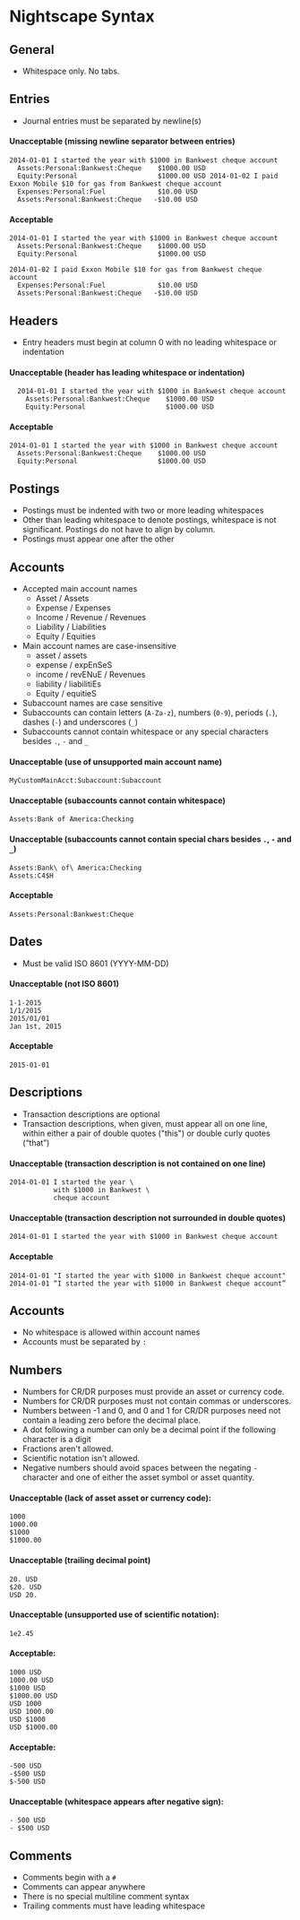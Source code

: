 Nightscape Syntax
=================

General
-------

- Whitespace only. No tabs.


Entries
-------

- Journal entries must be separated by newline(s)

#### Unacceptable (missing newline separator between entries)

```
2014-01-01 I started the year with $1000 in Bankwest cheque account
  Assets:Personal:Bankwest:Cheque    $1000.00 USD
  Equity:Personal                    $1000.00 USD 2014-01-02 I paid Exxon Mobile $10 for gas from Bankwest cheque account
  Expenses:Personal:Fuel             $10.00 USD
  Assets:Personal:Bankwest:Cheque   -$10.00 USD
```

#### Acceptable

```
2014-01-01 I started the year with $1000 in Bankwest cheque account
  Assets:Personal:Bankwest:Cheque    $1000.00 USD
  Equity:Personal                    $1000.00 USD

2014-01-02 I paid Exxon Mobile $10 for gas from Bankwest cheque account
  Expenses:Personal:Fuel             $10.00 USD
  Assets:Personal:Bankwest:Cheque   -$10.00 USD
```


Headers
-------

- Entry headers must begin at column 0 with no leading whitespace or indentation

#### Unacceptable (header has leading whitespace or indentation)

```
  2014-01-01 I started the year with $1000 in Bankwest cheque account
    Assets:Personal:Bankwest:Cheque    $1000.00 USD
    Equity:Personal                    $1000.00 USD
```

#### Acceptable

```
2014-01-01 I started the year with $1000 in Bankwest cheque account
  Assets:Personal:Bankwest:Cheque    $1000.00 USD
  Equity:Personal                    $1000.00 USD
```


Postings
--------

- Postings must be indented with two or more leading whitespaces
- Other than leading whitespace to denote postings, whitespace is not
  significant. Postings do not have to align by column.
- Postings must appear one after the other


Accounts
--------

- Accepted main account names
  - Asset / Assets
  - Expense / Expenses
  - Income / Revenue / Revenues
  - Liability / Liabilities
  - Equity / Equities
- Main account names are case-insensitive
  - asset / assets
  - expense / expEnSeS
  - income / revENuE / Revenues
  - liability / liabilitiEs
  - Equity / equitieS
- Subaccount names are case sensitive
- Subaccounts can contain letters (`A-Za-z`), numbers (`0-9`), periods
  (`.`), dashes (`-`) and underscores (`_`)
- Subaccounts cannot contain whitespace or any special characters besides
  `.`, `-` and `_`

#### Unacceptable (use of unsupported main account name)

```
MyCustomMainAcct:Subaccount:Subaccount
```

#### Unacceptable (subaccounts cannot contain whitespace)

```
Assets:Bank of America:Checking
```

#### Unacceptable (subaccounts cannot contain special chars besides `.`, `-` and `_`)

```
Assets:Bank\ of\ America:Checking
Assets:C4$H
```

#### Acceptable

```
Assets:Personal:Bankwest:Cheque
```


Dates
-----

- Must be valid ISO 8601 (YYYY-MM-DD)

#### Unacceptable (not ISO 8601)

```
1-1-2015
1/1/2015
2015/01/01
Jan 1st, 2015
```

#### Acceptable

```
2015-01-01
```


Descriptions
------------

- Transaction descriptions are optional
- Transaction descriptions, when given, must appear all on one line,
  within either a pair of double quotes ("this") or double curly quotes
  (“that”)

#### Unacceptable (transaction description is not contained on one line)

```
2014-01-01 I started the year \
           with $1000 in Bankwest \
           cheque account
```

#### Unacceptable (transaction description not surrounded in double quotes)

```
2014-01-01 I started the year with $1000 in Bankwest cheque account
```

#### Acceptable

```
2014-01-01 "I started the year with $1000 in Bankwest cheque account"
2014-01-01 “I started the year with $1000 in Bankwest cheque account”
```


Accounts
--------

- No whitespace is allowed within account names
- Accounts must be separated by `:`


Numbers
-------

- Numbers for CR/DR purposes must provide an asset or currency code.
- Numbers for CR/DR purposes must not contain commas or underscores.
- Numbers between -1 and 0, and 0 and 1 for CR/DR purposes need not
  contain a leading zero before the decimal place.
- A dot following a number can only be a decimal point if the following
  character is a digit
- Fractions aren't allowed.
- Scientific notation isn’t allowed.
- Negative numbers should avoid spaces between the negating `-` character
  and one of either the asset symbol or asset quantity.

#### Unacceptable (lack of asset asset or currency code):

```
1000
1000.00
$1000
$1000.00
```

#### Unacceptable (trailing decimal point)

```
20. USD
$20. USD
USD 20.
```

#### Unacceptable (unsupported use of scientific notation):

```
1e2.45
```

#### Acceptable:

```
1000 USD
1000.00 USD
$1000 USD
$1000.00 USD
USD 1000
USD 1000.00
USD $1000
USD $1000.00
```

#### Acceptable:

```
-500 USD
-$500 USD
$-500 USD
```

#### Unacceptable (whitespace appears after negative sign):

```
- 500 USD
- $500 USD
```


Comments
--------

- Comments begin with a `#`
- Comments can appear anywhere
- There is no special multiline comment syntax
- Trailing comments must have leading whitespace
